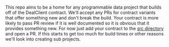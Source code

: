 This repo aims to be a home for any programmable data project that builds off of the DealClient contract.  We'll accept any PRs for contract variants that offer something new and don't break the build.  Your contract is more likely to pass PR review if it is well documented so it is obvious that it provides something new.  For now just add your contract to the [src directory](https://github.com/lotus-web3/client-contract/tree/main/src) and open a PR.  If this starts to get too much for build times or other reasons we'll look into creating sub projects.
